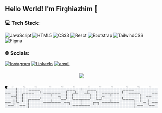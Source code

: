 <!--## 💫 About Me:-->

<!--![firghiazhim](/img/github-header-image.png)-->

## Hello World! I'm Firghiazhim 👋

### 💻 Tech Stack:

![JavaScript](https://img.shields.io/badge/javascript-%23323330.svg?style=for-the-badge&logo=javascript&logoColor=%23F7DF1E) ![HTML5](https://img.shields.io/badge/html5-%23E34F26.svg?style=for-the-badge&logo=html5&logoColor=white) ![CSS3](https://img.shields.io/badge/css3-%231572B6.svg?style=for-the-badge&logo=css3&logoColor=white) ![React](https://img.shields.io/badge/react-%2320232a.svg?style=for-the-badge&logo=react&logoColor=%2361DAFB) ![Bootstrap](https://img.shields.io/badge/bootstrap-%238511FA.svg?style=for-the-badge&logo=bootstrap&logoColor=white) ![TailwindCSS](https://img.shields.io/badge/tailwindcss-%2338B2AC.svg?style=for-the-badge&logo=tailwind-css&logoColor=white) ![Figma](https://img.shields.io/badge/figma-%23F24E1E.svg?style=for-the-badge&logo=figma&logoColor=white)


### 🌐 Socials:

[![Instagram](https://img.shields.io/badge/Instagram-%23E4405F.svg?logo=Instagram&logoColor=white)](https://instagram.com/firghiazhim_) [![LinkedIn](https://img.shields.io/badge/LinkedIn-%230077B5.svg?logo=linkedin&logoColor=white)](https://linkedin.com/in/https://www.linkedin.com/in/muhammad-firghi-azhim-61aa412a6?utm_source=share&utm_campaign=share_via&utm_content=profile&utm_medium=android_app) [![email](https://img.shields.io/badge/Email-D14836?logo=gmail&logoColor=white)](mailto:firghiazhim9@gmail.com)

<!-- ### 📊 GitHub Stats:

![](https://github-readme-stats.vercel.app/api?username=firghiazhim&theme=synthwave&hide_border=false&include_all_commits=true&count_private=false)<br/>
![](https://nirzak-streak-stats.vercel.app/?user=firghiazhim&theme=synthwave&hide_border=false)<br/>
![](https://github-readme-stats.vercel.app/api/top-langs/?username=firghiazhim&theme=synthwave&hide_border=false&include_all_commits=true&count_private=false&layout=compact)

### 🏆 GitHub Trophies

![](https://github-profile-trophy.vercel.app/?username=firghiazhim&theme=radical&no-frame=false&no-bg=true&margin-w=4)

### 🔝 Top Contributed Repo

![](https://github-contributor-stats.vercel.app/api?username=firghiazhim&limit=5&theme=neon&combine_all_yearly_contributions=true) -->

<!-- Proudly created with GPRM ( https://gprm.itsvg.in ) -->

<!-- ## Hi World! I'm Firghiazhim 👋

![firghiazhim](/img/github-header-image.png)

### Skills

[![My Skills](https://skillicons.dev/icons?i=html,css,javascript,react,tailwind,bootstrap&theme=light)](https://skillicons.dev)

<img src="https://img.shields.io/badge/HTML5-E34F26?style=for-the-badge&logo=html5&logoColor=white" />
<img src="https://img.shields.io/badge/CSS3-1572B6?style=for-the-badge&logo=css3&logoColor=white" />
<img src="https://img.shields.io/badge/CSS3-1572B6?style=for-the-badge&logo=css3&logoColor=white" />
<img src="https://img.shields.io/badge/JavaScript-323330?style=for-the-badge&logo=javascript&logoColor=F7DF1E" />
<img src="https://img.shields.io/badge/Bootstrap-563D7C?style=for-the-badge&logo=bootstrap&logoColor=white" />
<img src="https://img.shields.io/badge/React-20232A?style=for-the-badge&logo=react&logoColor=61DAFB" />
<img src="https://img.shields.io/badge/Tailwind_CSS-38B2AC?style=for-the-badge&logo=tailwind-css&logoColor=white" />

##### Connect with me

![https://instagram.com/firghiazhim_](https://img.shields.io/badge/Instagram-E4405F?style=for-the-badge&logo=instagram&logoColor=white) ![https://instagram.com/firghiazhim_](https://img.shields.io/badge/Gmail-D14836?style=for-the-badge&logo=gmail&logoColor=white) ![https://instagram.com/firghiazhim_](https://img.shields.io/badge/LinkedIn-0077B5?style=for-the-badge&logo=linkedin&logoColor=white)

#### My Github Stats

![Anurag's GitHub stats](https://github-readme-stats.vercel.app/api?username=firghiazhim&show_icons=true&theme=synthwave) -->

###

<div align="center">
  <img src="https://profile-counter.glitch.me/firghiazhim/count.svg?"  />
</div>

###

<picture>
  <source media="(prefers-color-scheme: dark)" srcset="https://raw.githubusercontent.com/firghiazhim/firghiazhim/output/pacman-contribution-graph-dark.svg">
  <source media="(prefers-color-scheme: light)" srcset="https://raw.githubusercontent.com/firghiazhim/firghiazhim/output/pacman-contribution-graph.svg">
  <img alt="pacman contribution graph" src="https://raw.githubusercontent.com/firghiazhim/firghiazhim/output/pacman-contribution-graph.svg">
</picture>

###
